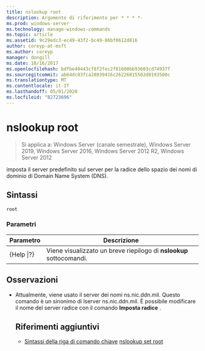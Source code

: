 ```yaml
---
title: nslookup root
description: Argomento di riferimento per * * * *-
ms.prod: windows-server
ms.technology: manage-windows-commands
ms.topic: article
ms.assetid: 9c29edc3-ec49-43f2-bc49-86bf0612d816
author: coreyp-at-msft
ms.author: coreyp
manager: dongill
ms.date: 10/16/2017
ms.openlocfilehash: bdfbe40443cf8f2fec2f81608bb93603cd74937f
ms.sourcegitcommit: ab64dc83fca28039416c26226815502d0193500c
ms.translationtype: MT
ms.contentlocale: it-IT
ms.lasthandoff: 05/01/2020
ms.locfileid: "82723696"
---
```

# <a name="nslookup-root"></a>nslookup root

> Si applica a: Windows Server (canale semestrale), Windows Server 2019, Windows Server 2016, Windows Server 2012 R2, Windows Server 2012

imposta il server predefinito sul server per la radice dello spazio dei nomi di dominio di Domain Name System (DNS).
## <a name="syntax"></a>Sintassi
```
root 
```
### <a name="parameters"></a>Parametri

|    Parametro    |                      Descrizione                      |
|-----------------|-------------------------------------------------------|
| {Help &#124;?} | Viene visualizzato un breve riepilogo di **nslookup** sottocomandi. |

## <a name="remarks"></a>Osservazioni
- Attualmente, viene usato il server dei nomi ns.nic.ddn.mil. Questo comando è un sinonimo di lserver ns.nic.ddn.mil. È possibile modificare il nome del server radice con il comando **Imposta radice** .
  ## <a name="additional-references"></a>Riferimenti aggiuntivi
  - [Sintassi della riga di comando chiave](command-line-syntax-key.md)
  [nslookup set root](nslookup-set-root.md)
